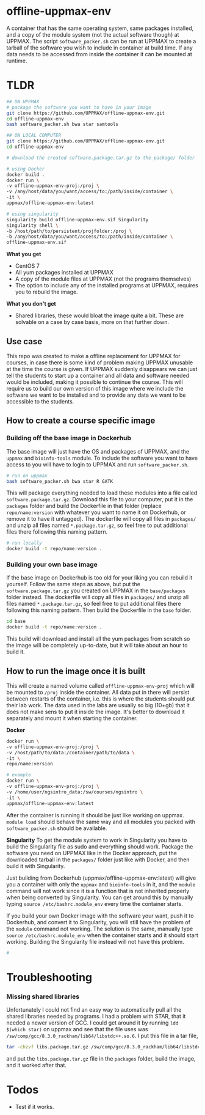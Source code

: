 # offline-uppmax-env
A container that has the same operating system, same packages installed, and a copy of the module system (not the actual software though) at UPPMAX. The script `software_packer.sh` can be run at UPPMAX to create a tarball of the software you wish to include in container at build time. If any data needs to be accessed from inside the container it can be mounted at runtime.

# TLDR
```bash
## ON UPPMAX
# package the software you want to have in your image
git clone https://github.com/UPPMAX/offline-uppmax-env.git
cd offline-uppmax-env
bash software_packer.sh bwa star samtools

## ON LOCAL COMPUTER
git clone https://github.com/UPPMAX/offline-uppmax-env.git
cd offline-uppmax-env

# download the created software.package.tar.gz to the package/ folder

# using Docker
docker build .
docker run \
-v offline-uppmax-env-proj:/proj \
-v /any/host/data/you/want/access/to:/path/inside/container \
-it \
uppmax/offline-uppmax-env:latest

# using singularity
singularity build offline-uppmax-env.sif Singularity
singularity shell \
-b /host/path/to/persistent/projfolder:/proj \
-b /any/host/data/you/want/access/to:/path/inside/container \
offline-uppmax-env.sif
```

**What you get**
* CentOS 7
* All yum packages installed at UPPMAX
* A copy of the module files at UPPMAX (not the programs themselves)
* The option to include any of the installed programs at UPPMAX, requires you to rebuild the image.

**What you don't get**
* Shared libraries, these would bloat the image quite a bit. These are solvable on a case by case basis, more on that further down.

## Use case
This repo was created to make a offline replacement for UPPMAX for courses, in case there is some kind of problem making UPPMAX unusable at the time the course is given. If UPPMAX suddenly disappears we can just tell the students to start up a container and all data and software needed would be included, making it possible to continue the course. This will require us to build our own version of this image where we include the software we want to be installed and to provide any data we want to be accessible to the students.

## How to create a course specific image

### Building off the base image in Dockerhub
The base image will just have the OS and packages of UPPMAX, and the `uppmax` and `bioinfo-tools` module. To include the software you want to have access to you will have to login to UPPMAX and run `software_packer.sh`.

```bash
# run on uppmax
bash software_packer.sh bwa star R GATK
```

This will package everything needed to load these modules into a file called `software.package.tar.gz`.  Download this file to your computer, put it in the `packages` folder and build the Dockerfile in that folder (replace `repo/name:version` with whatever you want to name it on Dockerhub, or remove it to have it untagged). The dockerfile will copy all files in `packages/` and unzip all files named `*.package.tar.gz`, so feel free to put additional files there following this naming pattern.

```bash
# run locally
docker build -t repo/name:version .
```


### Building your own base image
If the base image on Dockerhub is too old for your liking you can rebuild it yourself. Follow the same steps as above, but put the `software.package.tar.gz` you created on UPPMAX in the `base/packages` folder instead. The dockerfile will copy all files in `packages/` and unzip all files named `*.package.tar.gz`, so feel free to put additional files there following this naming pattern. Then build the Dockerfile in the `base` folder.

```bash
cd base
docker build -t repo/name:version .
```

This build will download and install all the yum packages from scratch so the image will be completely up-to-date, but it will take about an hour to build it.

## How to run the image once it is built
This will create a named volume called `offline-uppmax-env-proj` which will be mounted to `/proj` inside the container. All data put in there will persist between restarts of the container, i.e. this is where the students should put their lab work. The data used in the labs are usually so big (10+gb) that it does not make sens to put it inside the image. It's better to download it separately and mount it when starting the container.

**Docker**
```bash
docker run \
-v offline-uppmax-env-proj:/proj \
-v /host/path/to/data:/container/path/to/data \
-it \
repo/name:version

# example
docker run \
-v offline-uppmax-env-proj:/proj \
-v /home/user/ngsintro_data:/sw/courses/ngsintro \
-it \
uppmax/offline-uppmax-env:latest

```

After the container is running it should be just like working on uppmax. `module load` should behave the same way and all modules you packed with `software_packer.sh` should be available.

**Singularity**
To get the module system to work in Singularity you have to build the Singularity file as sudo and everything should work. Package the software you need on UPPMAX like in the Docker approach, put the downloaded tarball in the `packages/` folder just like with Docker, and then build it with Singularity.

Just building from Dockerhub (uppmax/offline-uppmax-env:latest) will give you a container with only the `uppmax` and `bioinfo-tools` in it, and the `module` command will not work since it is a function that is not inherited properly when being converted by Singularity. You can get around this by manually typing `source /etc/bashrc.module_env` every time the container starts.

If you build your own Docker image with the software your want, push it to Dockerhub, and convert it to Singularity, you will still have the problem of the `module` command not working. The solution is the same, manually type `source /etc/bashrc.module_env` when the container starts and it should start working. Building the Singularity file instead will not have this problem.

```bash
# 

```

# Troubleshooting

### Missing shared libraries
Unfortunately I could not find an easy way to automatically pull all the shared libraries needed by programs. I had a problem with STAR, that it needed a newer version of GCC. I could get around it by running `ldd $(which star)` on uppmax and see that the file uses was `/sw/comp/gcc/8.3.0_rackham/lib64/libstdc++.so.6`. I put this file in a tar file,

```bash
tar -chzvf libs.package.tar.gz /sw/comp/gcc/8.3.0_rackham/lib64/libstdc++.so.6  # note the -h option, will dereference symbolic links
```

and put the `libs.package.tar.gz` file in the `packages` folder, build the image, and it worked after that.


# Todos
* Test if it works.
